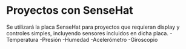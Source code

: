 # Proyectos con SenseHat

Se utilizará la placa SenseHat para proyectos que requieran display y controles simples, incluyendo sensores incluidos en dicha placa.
-Temperatura
-Presión
-Humedad
-Acelerómetro
-Giroscopio
